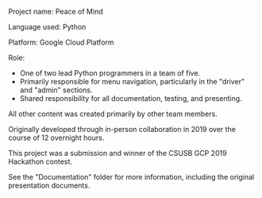 Project name: Peace of Mind

Language used: Python

Platform: Google Cloud Platform

Role:

- One of two lead Python programmers in a team of five.
- Primarily responsible for menu navigation, particularly in the "driver" and "admin" sections.
- Shared responsibility for all documentation, testing, and presenting.

All other content was created primarily by other team members.

Originally developed through in-person collaboration in 2019 over the course of 12 overnight hours.

This project was a submission and winner of the CSUSB GCP 2019 Hackathon contest.

See the "Documentation" folder for more information, including the original presentation documents.
